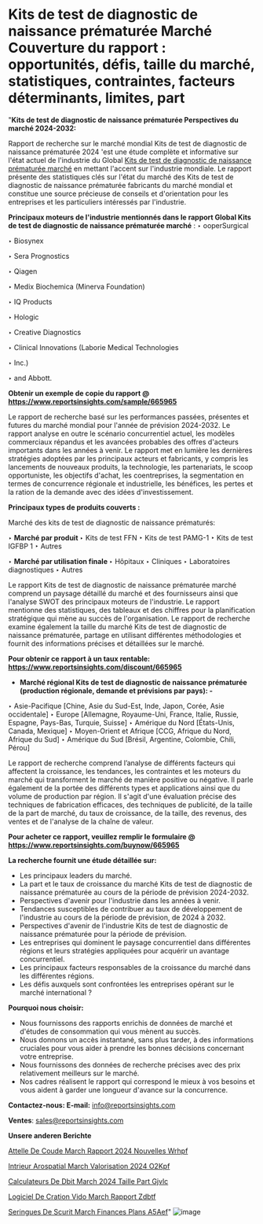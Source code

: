 # Kits de test de diagnostic de naissance prématurée Marché Couverture du rapport : opportunités, défis, taille du marché, statistiques, contraintes, facteurs déterminants, limites, part

"<strong>Kits de test de diagnostic de naissance prématurée Perspectives du marché 2024-2032:</strong>

Rapport de recherche sur le marché mondial Kits de test de diagnostic de naissance prématurée 2024 'est une étude complète et informative sur l'état actuel de l'industrie du Global <a href=https://www.reportsinsights.com/sample/665965>Kits de test de diagnostic de naissance prématurée marché</a> en mettant l'accent sur l'industrie mondiale. Le rapport présente des statistiques clés sur l'état du marché des Kits de test de diagnostic de naissance prématurée fabricants du marché mondial et constitue une source précieuse de conseils et d'orientation pour les entreprises et les particuliers intéressés par l'industrie.

<strong>Principaux moteurs de l'industrie mentionnés dans le rapport Global Kits de test de diagnostic de naissance prématurée marché</strong> :
‣ ooperSurgical

‣ Biosynex

‣ Sera Prognostics

‣ Qiagen

‣ Medix Biochemica (Minerva Foundation)

‣ IQ Products

‣ Hologic

‣ Creative Diagnostics

‣ Clinical Innovations (Laborie Medical Technologies

‣ Inc.)

‣ and Abbott.

<strong>Obtenir un exemple de copie du rapport @ <a href=https://www.reportsinsights.com/sample/665965>https://www.reportsinsights.com/sample/665965</a></strong>

Le rapport de recherche basé sur les performances passées, présentes et futures du marché mondial pour l'année de prévision 2024-2032. Le rapport analyse en outre le scénario concurrentiel actuel, les modèles commerciaux répandus et les avancées probables des offres d'acteurs importants dans les années à venir. Le rapport met en lumière les dernières stratégies adoptées par les principaux acteurs et fabricants, y compris les lancements de nouveaux produits, la technologie, les partenariats, le scoop opportuniste, les objectifs d'achat, les coentreprises, la segmentation en termes de concurrence régionale et industrielle, les bénéfices, les pertes et la ration de la demande avec des idées d'investissement.

<strong>Principaux types de produits couverts :</strong>

Marché des kits de test de diagnostic de naissance prématurés:

‣  <strong> Marché par produit </strong>
‣ Kits de test FFN
‣ Kits de test PAMG-1
‣ Kits de test IGFBP 1
‣ Autres

‣  <strong> <strong> Marché par utilisation finale </strong> </strong>
‣ Hôpitaux
‣ Cliniques
‣ Laboratoires diagnostiques
‣ Autres

Le rapport Kits de test de diagnostic de naissance prématurée marché comprend un paysage détaillé du marché et des fournisseurs ainsi que l'analyse SWOT des principaux moteurs de l'industrie. Le rapport mentionne des statistiques, des tableaux et des chiffres pour la planification stratégique qui mène au succès de l'organisation. Le rapport de recherche examine également la taille du marché Kits de test de diagnostic de naissance prématurée, partage en utilisant différentes méthodologies et fournit des informations précises et détaillées sur le marché.

<strong>Pour obtenir ce rapport à un taux rentable: <a href=https://www.reportsinsights.com/discount/665965>https://www.reportsinsights.com/discount/665965</a></strong>
<ul>
  <li><strong>Marché régional Kits de test de diagnostic de naissance prématurée (production régionale, demande et prévisions par pays): -</strong></li>
</ul>
‣ Asie-Pacifique [Chine, Asie du Sud-Est, Inde, Japon, Corée, Asie occidentale]
‣ Europe [Allemagne, Royaume-Uni, France, Italie, Russie, Espagne, Pays-Bas, Turquie, Suisse]
‣ Amérique du Nord [États-Unis, Canada, Mexique]
‣ Moyen-Orient et Afrique [CCG, Afrique du Nord, Afrique du Sud]
‣ Amérique du Sud [Brésil, Argentine, Colombie, Chili, Pérou]

Le rapport de recherche comprend l’analyse de différents facteurs qui affectent la croissance, les tendances, les contraintes et les moteurs du marché qui transforment le marché de manière positive ou négative. Il parle également de la portée des différents types et applications ainsi que du volume de production par région. Il s'agit d'une évaluation précise des techniques de fabrication efficaces, des techniques de publicité, de la taille de la part de marché, du taux de croissance, de la taille, des revenus, des ventes et de l'analyse de la chaîne de valeur.

<strong>Pour acheter ce rapport, veuillez remplir le formulaire @   <a href=https://www.reportsinsights.com/buynow/665965>https://www.reportsinsights.com/buynow/665965</a></strong>

<strong>La recherche fournit une étude détaillée sur:</strong>
<ul>
  <li>Les principaux leaders du marché.</li>
  <li>La part et le taux de croissance du marché Kits de test de diagnostic de naissance prématurée au cours de la période de prévision 2024-2032.</li>
  <li>Perspectives d'avenir pour l'industrie dans les années à venir.</li>
  <li>Tendances susceptibles de contribuer au taux de développement de l'industrie au cours de la période de prévision, de 2024 à 2032.</li>
  <li>Perspectives d'avenir de l'industrie Kits de test de diagnostic de naissance prématurée pour la période de prévision.</li>
  <li>Les entreprises qui dominent le paysage concurrentiel dans différentes régions et leurs stratégies appliquées pour acquérir un avantage concurrentiel.</li>
  <li>Les principaux facteurs responsables de la croissance du marché dans les différentes régions.</li>
  <li>Les défis auxquels sont confrontées les entreprises opérant sur le marché international ?</li>
</ul>
<strong>Pourquoi nous choisir:</strong>
<ul>
  <li>Nous fournissons des rapports enrichis de données de marché et d'études de consommation qui vous mènent au succès.</li>
  <li>Nous donnons un accès instantané, sans plus tarder, à des informations cruciales pour vous aider à prendre les bonnes décisions concernant votre entreprise.</li>
  <li>Nous fournissons des données de recherche précises avec des prix relativement meilleurs sur le marché.</li>
  <li>Nos cadres réalisent le rapport qui correspond le mieux à vos besoins et vous aident à garder une longueur d'avance sur la concurrence.</li>
</ul>
<strong>Contactez-nous:
</strong><strong>E-mail:</strong> <a href=mailto:info@reportsinsights.com>info@reportsinsights.com</a>

<strong>Ventes</strong>: <a href=mailto:sales@reportsinsights.com>sales@reportsinsights.com</a>

<strong>Unsere anderen Berichte</strong>

<a href=https://www.linkedin.com/pulse/attelle-de-coude-march%C3%A9-rapport-2024-nouvelles-wrhpf/>Attelle De Coude March Rapport 2024 Nouvelles Wrhpf</a>

<a href=https://www.linkedin.com/pulse/int%C3%A9rieur-a%C3%A9rospatial-march%C3%A9-valorisation-2024-o2kpf/>Intrieur Arospatial March Valorisation 2024 O2Kpf</a>

<a href=https://www.linkedin.com/pulse/calculateurs-de-d%C3%A9bit-march%C3%A9-2024-taille-part-gjvlc/>Calculateurs De Dbit March 2024 Taille Part Gjvlc</a>

<a href=https://www.linkedin.com/pulse/logiciel-de-cr%C3%A9ation-vid%C3%A9o-march%C3%A9-rapport-zdbtf/>Logiciel De Cration Vido March Rapport Zdbtf</a>

<a href=https://www.linkedin.com/pulse/seringues-de-s%C3%A9curit%C3%A9-march%C3%A9-finances-plans-a5aef/>Seringues De Scurit March Finances Plans A5Aef</a>"
![image](https://github.com/daminid12/RImarketgrowth/assets/158430485/ba33719f-7c89-412a-855e-68f65af93cdc)
